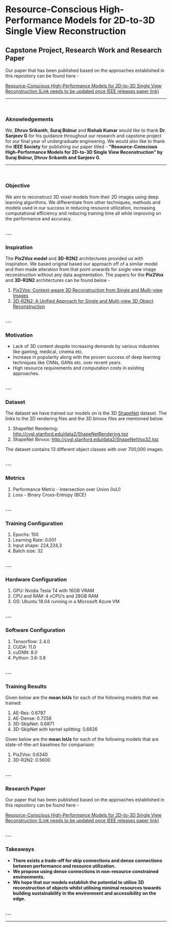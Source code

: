 <H1> Resource-Conscious High-Performance Models for 2D-to-3D Single View Reconstruction
  
<H2> Capstone Project, Research Work and Research Paper </H2>

Our paper that has been published based on the approaches established in this repository can be found here - 

[Resource-Conscious High-Performance Models for 2D-to-3D Single View Reconstruction (Link needs to be updated once IEEE releases paper link)](https://arxiv.org/abs/1901.11153)

---
<br>

<H3> Aknowledgements </H3>
 
We, **Dhruv Srikanth**, **Suraj Bidnur** and **Rishab Kumar** would like to thank **Dr. Sanjeev G** for his guidance throughout our research and capstone project for our final year of undergraduate engineering. We would also like to thank the **IEEE Society** for publishing our paper titled - **"Resource-Conscious High-Performance Models for 2D-to-3D Single View Reconstruction" by Suraj Bidnur, Dhruv Srikanth and Sanjeev G**.

---
<br>

<H3> Objective </H3> 
 
We aim to reconstruct 3D voxel models from their 2D images using deep learning algorithms. We differentiate from other techniques, methods and models used in our success in reducing resource utilization, increasing computational efficiency and reducing training time all while improving on the performance and accuracy.

<br>
---

<H3> Inspiration </H3> 
  
The **Pix2Vox model** and **3D-R2N2** architectures provided us with inspiration. We based original based our approach off of a similar model and then made alteration from that point onwards for single view image reconstruction without any data augmentation. The papers for the **Pix2Vox** and **3D-R2N2** architectures can be found below - 
  
1. [Pix2Vox: Context-aware 3D Reconstruction from Single and Multi-view Images](https://arxiv.org/abs/1901.11153)
2. [3D-R2N2: A Unified Approach for Single and Multi-view 3D Object Reconstruction](https://arxiv.org/abs/1604.00449)

<br>
---

<H3> Motivation </H3>  

* Lack of 3D content despite increasing demands by various industries like gaming, medical, cinema etc.
* Increase in popularity along with the proven success of deep learning techniques like CNNs, GANs etc. over recent years.
* High resource requirements and computation costs in existing approaches.

<br>
---
  
<H3> Dataset </H3>

The dataset we have trained our models on is the 3D [ShapeNet](https://shapenet.org) dataset. The links to the 2D rendering files and the 3D binvox files are mentioned below.  

1. ShapeNet Rendering: <http://cvgl.stanford.edu/data2/ShapeNetRendering.tgz>
2. ShapeNet Binvox: <http://cvgl.stanford.edu/data2/ShapeNetVox32.tgz> 

The dataset contains 13 different object classes with over 700,000 images.

<br>
---

<H3> Metrics </H3>
  
1. Performance Metric - Intersection over Union (IoU)
2. Loss - Binary Cross-Entropy (BCE)

<br>
---


<H3> Training Configuration </H3>  

1. Epochs: 150
2. Learning Rate: 0.001
3. Input shape: 224,224,3
4. Batch size: 32


<br>
---

<H3> Hardware Configuration </H3>  

1. GPU: Nvidia Tesla T4 with 16GB VRAM
2. CPU and RAM: 4 vCPU’s and 28GB RAM
3. OS: Ubuntu 18.04 running in a Microsoft Azure VM

<br>
---

<H3> Software Configuration </H3>  

1. Tensorflow: 2.4.0
2. CUDA: 11.0
3. cuDNN: 8.0
4. Python: 3.6-3.8

<br>
---

<H3> Training Results </H3>  

Given below are the **mean IoUs** for each of the following models that we trained:
  
1. AE-Res: 0.6787
2. AE-Dense: 0.7258
3. 3D-SkipNet: 0.6871
4. 3D-SkipNet with kernel splitting: 0.6626

Given below are the **mean IoUs** for each of the following models that are state-of-the-art baselines for comparison:
  
1. Pix2Vox: 0.6340
2. 3D-R2N2: 0.5600

<br>
---

<H3> Research Paper </H3>  

Our paper that has been published based on the approaches established in this repository can be found here - 

[Resource-Conscious High-Performance Models for 2D-to-3D Single View Reconstruction (Link needs to be updated once IEEE releases paper link)](https://arxiv.org/abs/1901.11153)

<br>
---

<H3> Takeaways </H3>  
  
* **There exists a trade-off for skip connections and dense connections between performance and resource utilization.**
* **We propose using dense connections in non-resource constrained environments.**
* **We hope that our models establish the potential to utilise 3D reconstruction of objects whilst utilising minimal resources towards building sustainability in the environment and accessibility on the edge.**

<br>
---
  
***
